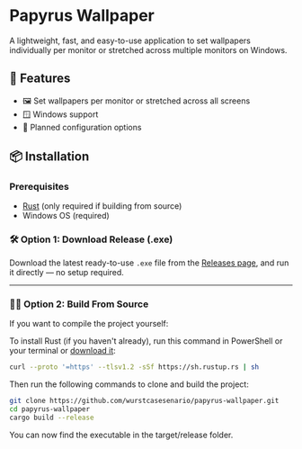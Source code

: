 # Papyrus Wallpaper

A lightweight, fast, and easy-to-use application to set wallpapers individually per monitor or stretched across multiple monitors on Windows.

## 🚀 Features

- 🖼️ Set wallpapers per monitor or stretched across all screens
- 🪟 Windows support
- 🔧 Planned configuration options

## 📦 Installation

### Prerequisites

- [Rust](https://www.rust-lang.org/tools/install) (only required if building from source)
- Windows OS (required)

### 🛠️ Option 1: Download Release (.exe)

Download the latest ready-to-use `.exe` file from the [Releases page](https://github.com/wurstcasesenario/papyrus-wallpaper/releases), and run it directly — no setup required.

---

### 🧑‍💻 Option 2: Build From Source

If you want to compile the project yourself:

To install Rust (if you haven't already), run this command in PowerShell or your terminal or [download it](https://www.rust-lang.org/tools/install):

```bash
curl --proto '=https' --tlsv1.2 -sSf https://sh.rustup.rs | sh
```
Then run the following commands to clone and build the project:

```bash
git clone https://github.com/wurstcasesenario/papyrus-wallpaper.git
cd papyrus-wallpaper
cargo build --release
```
You can now find the executable in the target/release folder.
